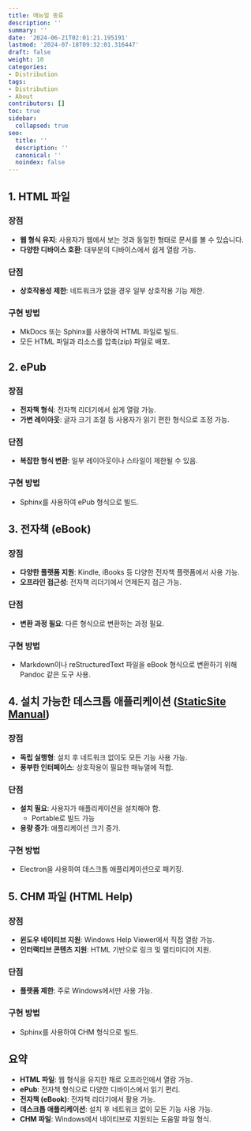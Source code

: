```yaml
---
title: 매뉴얼 종류
description: ''
summary: ''
date: '2024-06-21T02:01:21.195191'
lastmod: '2024-07-18T09:32:01.316447'
draft: false
weight: 10
categories:
- Distribution
tags:
- Distribution
- About
contributors: []
toc: true
sidebar:
  collapsed: true
seo:
  title: ''
  description: ''
  canonical: ''
  noindex: false
---
```


## 1. HTML 파일

### 장점
- **웹 형식 유지**: 사용자가 웹에서 보는 것과 동일한 형태로 문서를 볼 수 있습니다.
- **다양한 디바이스 호환**: 대부분의 디바이스에서 쉽게 열람 가능.
### 단점
- **상호작용성 제한**: 네트워크가 없을 경우 일부 상호작용 기능 제한.
### 구현 방법
- MkDocs 또는 Sphinx를 사용하여 HTML 파일로 빌드.
- 모든 HTML 파일과 리소스를 압축(zip) 파일로 배포.

## 2. ePub

### 장점
- **전자책 형식**: 전자책 리더기에서 쉽게 열람 가능.
- **가변 레이아웃**: 글자 크기 조절 등 사용자가 읽기 편한 형식으로 조정 가능.
### 단점
- **복잡한 형식 변환**: 일부 레이아웃이나 스타일이 제한될 수 있음.
### 구현 방법
- Sphinx를 사용하여 ePub 형식으로 빌드.

## 3. 전자책 (eBook)

### 장점
- **다양한 플랫폼 지원**: Kindle, iBooks 등 다양한 전자책 플랫폼에서 사용 가능.
- **오프라인 접근성**: 전자책 리더기에서 언제든지 접근 가능.
### 단점
- **변환 과정 필요**: 다른 형식으로 변환하는 과정 필요.
### 구현 방법
- Markdown이나 reStructuredText 파일을 eBook 형식으로 변환하기 위해 Pandoc 같은 도구 사용.

## 4. 설치 가능한 데스크톱 애플리케이션 ([StaticSite Manual](StaticSite%20Manual.md))

### 장점
- **독립 실행형**: 설치 후 네트워크 없이도 모든 기능 사용 가능.
- **풍부한 인터페이스**: 상호작용이 필요한 매뉴얼에 적합.
### 단점
- **설치 필요**: 사용자가 애플리케이션을 설치해야 함.
	- Portable로 빌드 가능
- **용량 증가**: 애플리케이션 크기 증가.
### 구현 방법
- Electron을 사용하여 데스크톱 애플리케이션으로 패키징.

## 5. CHM 파일 (HTML Help)

### 장점
- **윈도우 네이티브 지원**: Windows Help Viewer에서 직접 열람 가능.
- **인터랙티브 콘텐츠 지원**: HTML 기반으로 링크 및 멀티미디어 지원.
### 단점
- **플랫폼 제한**: 주로 Windows에서만 사용 가능.
### 구현 방법
- Sphinx를 사용하여 CHM 형식으로 빌드.

## 요약

- **HTML 파일**: 웹 형식을 유지한 채로 오프라인에서 열람 가능.
- **ePub**: 전자책 형식으로 다양한 디바이스에서 읽기 편리.
- **전자책 (eBook)**: 전자책 리더기에서 활용 가능.
- **데스크톱 애플리케이션**: 설치 후 네트워크 없이 모든 기능 사용 가능.
- **CHM 파일**: Windows에서 네이티브로 지원되는 도움말 파일 형식.